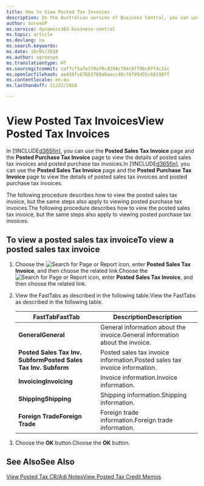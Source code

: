 ```yaml
---
title: How to View Posted Tax Invoices
description: In the Australian version of Business Central, you can use the Posted Sales Tax Invoice page and the Posted Purchase Tax Invoice page to view the details of posted sales tax invoices and posted purchase tax invoices.
author: SorenGP
ms.service: dynamics365-business-central
ms.topic: article
ms.devlang: na
ms.search.keywords: 
ms.date: 10/01/2018
ms.author: sgroespe
ms.translationtype: HT
ms.sourcegitcommit: caf7cf5afe370af0c4294c794c0ff9bc8ff4c31c
ms.openlocfilehash: aa410fc67663768a6aacc40cf6f05d55c601507f
ms.contentlocale: en-au
ms.lasthandoff: 11/22/2018

---
```

# <a name="view-posted-tax-invoices"></a><span data-ttu-id="abc53-103">View Posted Tax Invoices</span><span class="sxs-lookup"><span data-stu-id="abc53-103">View Posted Tax Invoices</span></span>
<span data-ttu-id="abc53-104">In [!INCLUDE[d365fin](../../includes/d365fin_md.md)], you can use the **Posted Sales Tax Invoice** page and the **Posted Purchase Tax Invoice** page to view the details of posted sales tax invoices and posted purchase tax invoices.</span><span class="sxs-lookup"><span data-stu-id="abc53-104">In [!INCLUDE[d365fin](../../includes/d365fin_md.md)], you can use the **Posted Sales Tax Invoice** page and the **Posted Purchase Tax Invoice** page to view the details of posted sales tax invoices and posted purchase tax invoices.</span></span>  

<span data-ttu-id="abc53-105">The following procedure describes how to view the posted sales tax invoice, but the same steps also apply to viewing posted purchase tax invoices.</span><span class="sxs-lookup"><span data-stu-id="abc53-105">The following procedure describes how to view the posted sales tax invoice, but the same steps also apply to viewing posted purchase tax invoices.</span></span>  

## <a name="to-view-a-posted-sales-tax-invoice"></a><span data-ttu-id="abc53-106">To view a posted sales tax invoice</span><span class="sxs-lookup"><span data-stu-id="abc53-106">To view a posted sales tax invoice</span></span>  

1.  <span data-ttu-id="abc53-107">Choose the ![Search for Page or Report](../../media/ui-search/search_small.png "Search for Page or Report icon") icon, enter **Posted Sales Tax Invoice**, and then choose the related link.</span><span class="sxs-lookup"><span data-stu-id="abc53-107">Choose the ![Search for Page or Report](../../media/ui-search/search_small.png "Search for Page or Report icon") icon, enter **Posted Sales Tax Invoice**, and then choose the related link.</span></span>  
2.  <span data-ttu-id="abc53-108">View the FastTabs as described in the following table.</span><span class="sxs-lookup"><span data-stu-id="abc53-108">View the FastTabs as described in the following table.</span></span>  

    |<span data-ttu-id="abc53-109">FastTab</span><span class="sxs-lookup"><span data-stu-id="abc53-109">FastTab</span></span>|<span data-ttu-id="abc53-110">Description</span><span class="sxs-lookup"><span data-stu-id="abc53-110">Description</span></span>|  
    |-------------|---------------------------------------|  
    |<span data-ttu-id="abc53-111">**General**</span><span class="sxs-lookup"><span data-stu-id="abc53-111">**General**</span></span>|<span data-ttu-id="abc53-112">General information about the invoice.</span><span class="sxs-lookup"><span data-stu-id="abc53-112">General information about the invoice.</span></span>|  
    |<span data-ttu-id="abc53-113">**Posted Sales Tax Inv. Subform**</span><span class="sxs-lookup"><span data-stu-id="abc53-113">**Posted Sales Tax Inv. Subform**</span></span>|<span data-ttu-id="abc53-114">Posted sales tax invoice information.</span><span class="sxs-lookup"><span data-stu-id="abc53-114">Posted sales tax invoice information.</span></span>|  
    |<span data-ttu-id="abc53-115">**Invoicing**</span><span class="sxs-lookup"><span data-stu-id="abc53-115">**Invoicing**</span></span>|<span data-ttu-id="abc53-116">Invoice information.</span><span class="sxs-lookup"><span data-stu-id="abc53-116">Invoice information.</span></span>|  
    |<span data-ttu-id="abc53-117">**Shipping**</span><span class="sxs-lookup"><span data-stu-id="abc53-117">**Shipping**</span></span>|<span data-ttu-id="abc53-118">Shipping information.</span><span class="sxs-lookup"><span data-stu-id="abc53-118">Shipping information.</span></span>|  
    |<span data-ttu-id="abc53-119">**Foreign Trade**</span><span class="sxs-lookup"><span data-stu-id="abc53-119">**Foreign Trade**</span></span>|<span data-ttu-id="abc53-120">Foreign trade information.</span><span class="sxs-lookup"><span data-stu-id="abc53-120">Foreign trade information.</span></span>|  

3.  <span data-ttu-id="abc53-121">Choose the **OK** button.</span><span class="sxs-lookup"><span data-stu-id="abc53-121">Choose the **OK** button.</span></span>  

## <a name="see-also"></a><span data-ttu-id="abc53-122">See Also</span><span class="sxs-lookup"><span data-stu-id="abc53-122">See Also</span></span>  
 [<span data-ttu-id="abc53-123">View Posted Tax CR/Adj Notes</span><span class="sxs-lookup"><span data-stu-id="abc53-123">View Posted Tax Credit Memos</span></span>](how-to-view-posted-tax-credit-memos.md)

